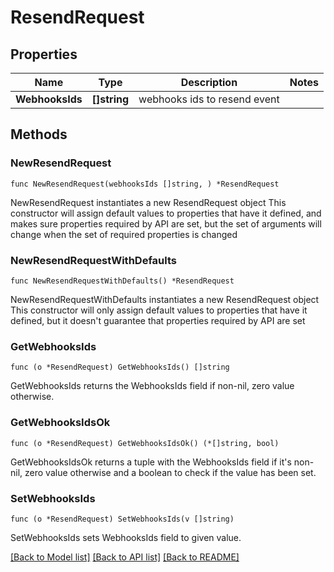 # ResendRequest

## Properties

Name | Type | Description | Notes
------------ | ------------- | ------------- | -------------
**WebhooksIds** | **[]string** | webhooks ids to resend event | 

## Methods

### NewResendRequest

`func NewResendRequest(webhooksIds []string, ) *ResendRequest`

NewResendRequest instantiates a new ResendRequest object
This constructor will assign default values to properties that have it defined,
and makes sure properties required by API are set, but the set of arguments
will change when the set of required properties is changed

### NewResendRequestWithDefaults

`func NewResendRequestWithDefaults() *ResendRequest`

NewResendRequestWithDefaults instantiates a new ResendRequest object
This constructor will only assign default values to properties that have it defined,
but it doesn't guarantee that properties required by API are set

### GetWebhooksIds

`func (o *ResendRequest) GetWebhooksIds() []string`

GetWebhooksIds returns the WebhooksIds field if non-nil, zero value otherwise.

### GetWebhooksIdsOk

`func (o *ResendRequest) GetWebhooksIdsOk() (*[]string, bool)`

GetWebhooksIdsOk returns a tuple with the WebhooksIds field if it's non-nil, zero value otherwise
and a boolean to check if the value has been set.

### SetWebhooksIds

`func (o *ResendRequest) SetWebhooksIds(v []string)`

SetWebhooksIds sets WebhooksIds field to given value.



[[Back to Model list]](../README.md#documentation-for-models) [[Back to API list]](../README.md#documentation-for-api-endpoints) [[Back to README]](../README.md)


